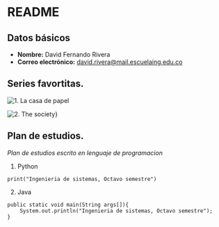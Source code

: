 # README

## Datos básicos
 * **Nombre:** David Fernando Rivera
 * **Correo electrónico:** david.rivera@mail.escuelaing.edu.co


## Series favortitas.

![1. *La casa de papel*](https://www.futbolred.com/files/article_main/uploads/2020/04/02/5e861d0d876a7.jpeg)

![2. *The society*](https://hips.hearstapps.com/hmg-prod.s3.amazonaws.com/images/the-society-serie-netflix-poster-1556612614.jpg)}

## Plan de estudios.
*Plan de estudios escrito en lenguaje de programacion*
1. Python
```
print("Ingenieria de sistemas, Octavo semestre")
```

2. Java
```
public static void main(String args[]){
	System.out.println("Ingenieria de sistemas, Octavo semestre");
}
```
